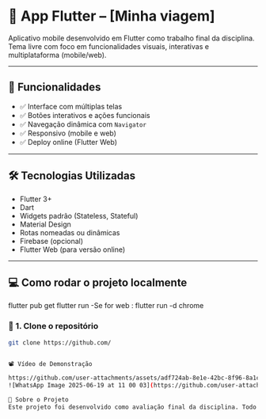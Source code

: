 # 📱 App Flutter – [Minha viagem]

Aplicativo mobile desenvolvido em Flutter como trabalho final da disciplina.  
Tema livre com foco em funcionalidades visuais, interativas e multiplataforma (mobile/web).

---

## 🚀 Funcionalidades

- ✅ Interface com múltiplas telas
- ✅ Botões interativos e ações funcionais
- ✅ Navegação dinâmica com `Navigator`
- ✅ Responsivo (mobile e web)
- ✅ Deploy online (Flutter Web)

---

## 🛠️ Tecnologias Utilizadas

- Flutter 3+
- Dart
- Widgets padrão (Stateless, Stateful)
- Material Design
- Rotas nomeadas ou dinâmicas
- Firebase (opcional)
- Flutter Web (para versão online)

---

## 💻 Como rodar o projeto localmente
flutter pub get
flutter run
 -Se for web : flutter run -d chrome

### 🔹 1. Clone o repositório

```bash
git clone https://github.com/


📽️ Vídeo de Demonstração

https://github.com/user-attachments/assets/adf724ab-8e1e-42bc-8f96-8a1c608afd8e
![WhatsApp Image 2025-06-19 at 11 00 03](https://github.com/user-attachments/assets/b8708aa2-85be-460f-a844-080210064e7d)

🧠 Sobre o Projeto
Este projeto foi desenvolvido como avaliação final da disciplina. Todo o código, recursos e interações demonstradas no vídeo estão implementadas no repositório abaixo.
